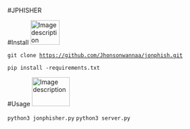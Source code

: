 
#JPHISHER





#Install  <img src="https://th.bing.com/th/id/OIP.bzv7RAtwpbL8hhK_zHjceAAAAA?w=136&h=180&c=7&r=0&o=5&pid=1.7" alt="Image description" width="65" height="55">



<code>git clone https://github.com/Jhonsonwannaa/jonphish.git</code>


<code>pip install -requirements.txt</code>





#Usage <img src="https://th.bing.com/th/id/OIP.s41Z0tfRcuQ-ep4sdtRXQwHaH_?w=170&h=183&c=7&r=0&o=5&pid=1.7" alt="Image description" width="85" height="65">

<code>python3  jonphisher.py</code>
<code>python3 server.py</code>
